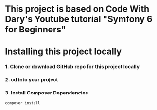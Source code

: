 # This project is based on Code With Dary's Youtube tutorial "Symfony 6 for Beginners"

# Installing this project locally

### 1. Clone or download GitHub repo for this project locally.

### 2. cd into your project
 
### 3. Install Composer Dependencies

    composer install

